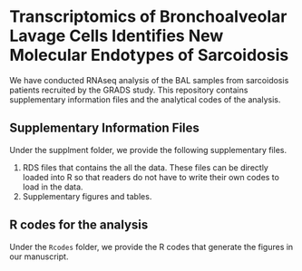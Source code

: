# Transcriptomics of Bronchoalveolar Lavage Cells Identifies New Molecular Endotypes of Sarcoidosis
We have conducted RNAseq analysis of the BAL samples from sarcoidosis patients recruited by the GRADS study. This repository contains supplementary information files and the analytical codes of the analysis. 

## Supplementary Information Files
Under the supplment folder, we provide the following supplementary files.
1. RDS files that contains the all the data. These files can be directly loaded into R so that readers do not have to write their own codes to load in the data.
2. Supplementary figures and tables.

## R codes for the analysis
Under the ```Rcodes``` folder, we provide the R codes that generate the figures in our manuscript.



